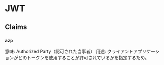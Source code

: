 # JWT

## Claims

### `azp`

意味: Authorized Party（認可された当事者）
用途: クライアントアプリケーションがどのトークンを使用することが許可されているかを指定するため。


